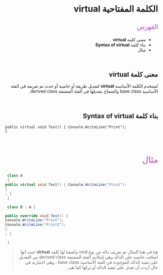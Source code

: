 <div dir=rtl>

#  الكلمة المفتاحية **virtual**  

##  <p style="color: #c67ace">الفهرس </p>

  *  معنى كلمة  **virtual** 
  * بناء كلمة **Syntax of virtual** 
  * مثال  

 
 &nbsp;


  ##  معنى كلمة  **virtual** 
تُستخدم الكلمة الأساسية **virtual** لتعديل طريقة أو خاصية أو حدث تم تعريفه في الفئة الأساسية base class    والسماح بتعديلها في الفئة المشتقة  derived class. 


 &nbsp;

## بناء كلمة **Syntax of virtual**

<div dir= ltr>

```
public virtual void Test() { Console.WriteLine("Print"); 
}

```
</div>

>    

  &nbsp;


# <p style="color: #c67ace">مثال </p>  

<div dir= ltr>

```C#
 class A
 {
public virtual void Test() { Console.WriteLine("Print"); 
}
; }
 }

 class B : A {

public override void Test() { 
Console.WriteLine("Print"); 
Console.WriteLine("Print2"); 
}
; }

 }


```

 </div>

> هنا في هذا المثال تم تعريف داله من نوع void   واضفنا لها كلمه **virtual** حيث انها اضافت خاصيه على الداله وهي إمكانيه  الفئة المشتقة  derived class من التعديل على تنفيذ الداله الموجودة في الفئه الأساسية base class  ، وهي اختياريه في حال أردت أن تعدل على تنفيذ الداله أو تركها كما هي .

</div>


